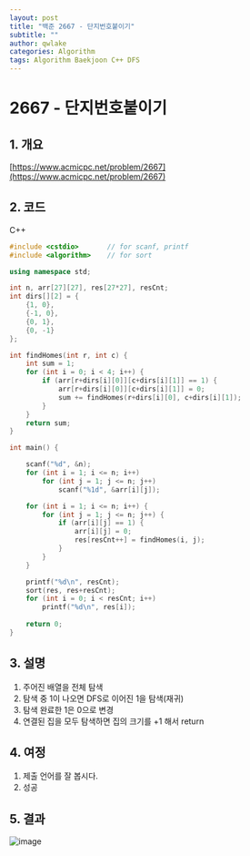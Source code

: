 ```yaml
---
layout: post
title: "백준 2667 - 단지번호붙이기"
subtitle: ""
author: qwlake
categories: Algorithm
tags: Algorithm Baekjoon C++ DFS
---
```


# **2667 - 단지번호붙이기**

## **1. 개요**

[https://www.acmicpc.net/problem/2667](https://www.acmicpc.net/problem/2667)

## **2. 코드**

C++
```c++
#include <cstdio>		// for scanf, printf
#include <algorithm>	// for sort

using namespace std;

int n, arr[27][27], res[27*27], resCnt;
int dirs[][2] = {
	{1, 0},
	{-1, 0},
	{0, 1},
	{0, -1}
};

int findHomes(int r, int c) {
	int sum = 1;
	for (int i = 0; i < 4; i++) {
		if (arr[r+dirs[i][0]][c+dirs[i][1]] == 1) {
			arr[r+dirs[i][0]][c+dirs[i][1]] = 0;
			sum += findHomes(r+dirs[i][0], c+dirs[i][1]);
		}
	}
	return sum;
}

int main() {

	scanf("%d", &n);
	for (int i = 1; i <= n; i++)
		for (int j = 1; j <= n; j++)
			scanf("%1d", &arr[i][j]);

	for (int i = 1; i <= n; i++) {
		for (int j = 1; j <= n; j++) {
			if (arr[i][j] == 1) {
				arr[i][j] = 0;
				res[resCnt++] = findHomes(i, j);
			}
		}
	}

	printf("%d\n", resCnt);
	sort(res, res+resCnt);
	for (int i = 0; i < resCnt; i++)
		printf("%d\n", res[i]);
		
	return 0;
}
```

## **3. 설명**

1. 주어진 배열을 전체 탐색
2. 탐색 중 1이 나오면 DFS로 이어진 1을 탐색(재귀)
3. 탐색 완료한 1은 0으로 변경
4. 연결된 집을 모두 탐색하면 집의 크기를 +1 해서 return

## **4. 여정**

1. 제출 언어를 잘 봅시다.
2. 성공

## **5. 결과**
![image](https://user-images.githubusercontent.com/41278416/88884033-ac78f600-d270-11ea-99e8-a1f5bc125d6f.png)
